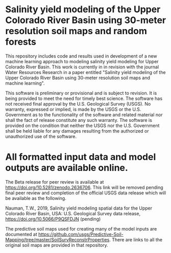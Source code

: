 # Salinity yield modeling of the Upper Colorado River Basin using 30-meter resolution soil maps and random forests

This repository includes code and results used in development of a new machine learning approach to modeling salinity yield modeling for Upper Colorado River Basin. This work is currently in in revision with the journal Water Resources Research in a paper entitled "Salinity yield modeling of the Upper Colorado River Basin using 30-meter resolution soil maps and machine learning".

This software is preliminary or provisional and is subject to revision. It is being provided to meet the need for timely best science. The software has not received final approval by the U.S. Geological Survey (USGS). No warranty, expressed or implied, is made by the USGS or the U.S. Government as to the functionality of the software and related material nor shall the fact of release constitute any such warranty. The software is provided on the condition that neither the USGS nor the U.S. Government shall be held liable for any damages resulting from the authorized or unauthorized use of the software.

# All formatted input data and model outputs are available online.

The Beta release for peer review is available at https://doi.org/10.5281/zenodo.2636706. This link will be removed pending final peer review and completion of the official USGS data release which will be available as the following.

Nauman, T.W., 2019, Salinity yield modeling spatial data for the Upper Colorado River Basin, USA: U.S. Geological Survey data release, https://doi.org/10.5066/P9QSFDJN (pending)

The predictive soil maps used for creating many of the model inputs are documented at https://github.com/usgs/Predictive-Soil-Mapping/tree/master/SoilSurvReconstrProperties. There are links to all the original soil maps are provided in that repository.
